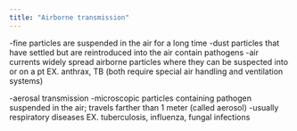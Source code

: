 ```yaml
---
title: "Airborne transmission"
---
```

-fine particles are suspended in the air for a long time 
-dust particles that have settled but are reintroduced into the air contain pathogens
-air currents widely spread airborne particles where they can be suspected into or on a pt
EX. anthrax, TB (both require special air handling and ventilation systems)

-aerosal transmission
-microscopic particles containing pathogen suspended in the air; travels farther than 1 meter (called aerosol)
-usually respiratory diseases
EX. tuberculosis, influenza, fungal infections

